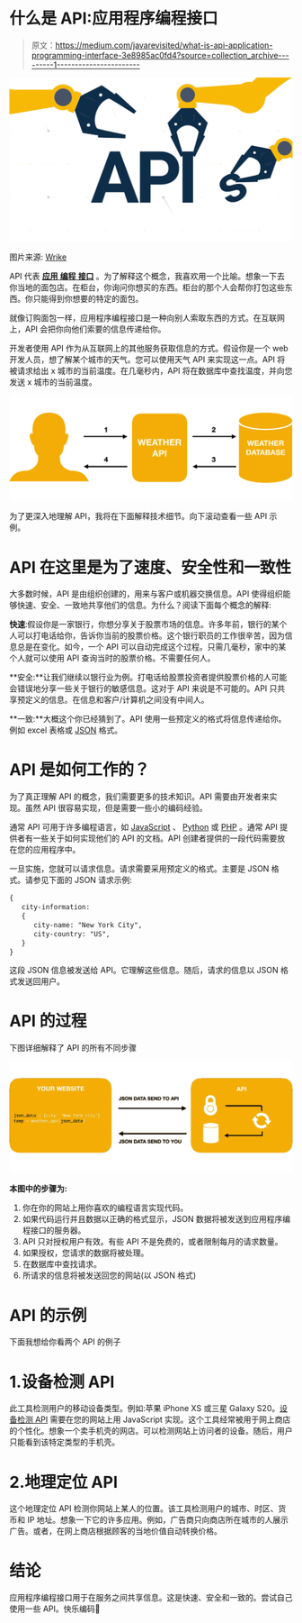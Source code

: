 # 什么是 API:应用程序编程接口

> 原文：<https://medium.com/javarevisited/what-is-api-application-programming-interface-3e8985ac0fd4?source=collection_archive---------1----------------------->

![](img/ea90b68a9b7de75520423fb9139a6eb1.png)

图片来源: [Wrike](https://www.google.com/url?sa=i&url=https%3A%2F%2Fwww.wrike.com%2Fblog%2Fapplication-programming-interface-api-explained%2F&psig=AOvVaw1q4n6zo2FEf17PFKmclztU&ust=1588623124200000&source=images&cd=vfe&ved=0CAMQjB1qFwoTCLjGhrzAmOkCFQAAAAAdAAAAABAD)

API 代表 [**应用** **编程** **接口**](https://en.wikipedia.org/wiki/Application_programming_interface) 。为了解释这个概念，我喜欢用一个比喻。想象一下去你当地的面包店。在柜台，你询问你想买的东西。柜台的那个人会帮你打包这些东西。你只能得到你想要的特定的面包。

就像订购面包一样，应用程序编程接口是一种向别人索取东西的方式。在互联网上，API 会把你向他们索要的信息传递给你。

开发者使用 API 作为从互联网上的其他服务获取信息的方式。假设你是一个 web 开发人员，想了解某个城市的天气。您可以使用天气 API 来实现这一点。API 将被请求给出 x 城市的当前温度。在几毫秒内，API 将在数据库中查找温度，并向您发送 x 城市的当前温度。

![](img/c55c4a75c119db36aff9f693b8c35849.png)

为了更深入地理解 API，我将在下面解释技术细节。向下滚动查看一些 API 示例。

# API 在这里是为了速度、安全性和一致性

大多数时候，API 是由组织创建的，用来与客户或机器交换信息。API 使得组织能够快速、安全、一致地共享他们的信息。为什么？阅读下面每个概念的解释:

**快速**:假设你是一家银行，你想分享关于股票市场的信息。许多年前，银行的某个人可以打电话给你，告诉你当前的股票价格。这个银行职员的工作很辛苦，因为信息总是在变化。如今，一个 API 可以自动完成这个过程。只需几毫秒，家中的某个人就可以使用 API 查询当时的股票价格。不需要任何人。

**安全:**让我们继续以银行业为例。打电话给股票投资者提供股票价格的人可能会错误地分享一些关于银行的敏感信息。这对于 API 来说是不可能的。API 只共享预定义的信息。在信息和客户/计算机之间没有中间人。

**一致:**大概这个你已经猜到了。API 使用一些预定义的格式将信息传递给你。例如 excel 表格或 [JSON](https://realpython.com/lessons/what-is-json/) 格式。

# API 是如何工作的？

为了真正理解 API 的概念，我们需要更多的技术知识。API 需要由开发者来实现。虽然 API 很容易实现，但是需要一些小的编码经验。

通常 API 可用于许多编程语言，如 [JavaScript](https://javascript.info/intro) 、 [Python](http://pythonforbeginners.com/learn-python/what-is-python/) 或 [PHP](https://www.guru99.com/what-is-php-first-php-program.html) 。通常 API 提供者有一些关于如何实现他们的 API 的文档。API 创建者提供的一段代码需要放在您的应用程序中。

一旦实施，您就可以请求信息。请求需要采用预定义的格式。主要是 JSON 格式。请参见下面的 JSON 请求示例:

```
{
   city-information: 
   { 
      city-name: "New York City",
      city-country: "US",
   }
}
```

这段 JSON 信息被发送给 API。它理解这些信息。随后，请求的信息以 JSON 格式发送回用户。

# API 的过程

下图详细解释了 API 的所有不同步骤

![](img/732661af9190b902ae69de7ecf0bac9b.png)

**本图中的步骤为:**

1.  你在你的网站上用你喜欢的编程语言实现代码。
2.  如果代码运行并且数据以正确的格式显示，JSON 数据将被发送到应用程序编程接口的服务器。
3.  API 只对授权用户有效。有些 API 不是免费的，或者限制每月的请求数量。
4.  如果授权，您请求的数据将被处理。
5.  在数据库中查找请求。
6.  所请求的信息将被发送回您的网站(以 JSON 格式)

# API 的示例

下面我想给你看两个 API 的例子

# 1.设备检测 API

此工具检测用户的移动设备类型。例如:苹果 iPhone XS 或三星 Galaxy S20。[设备检测 API](https://theapicompany.com/device-detection-api) 需要在您的网站上用 JavaScript 实现。这个工具经常被用于网上商店的个性化。想象一个卖手机壳的网店。可以检测网站上访问者的设备。随后，用户只能看到该特定类型的手机壳。

# 2.地理定位 API

这个地理定位 API 检测你网站上某人的位置。该工具检测用户的城市、时区、货币和 IP 地址。想象一下它的许多应用。例如，广告商只向商店所在城市的人展示广告。或者，在网上商店根据顾客的当地价值自动转换价格。

# 结论

应用程序编程接口用于在服务之间共享信息。这是快速、安全和一致的。尝试自己使用一些 API。快乐编码🙂